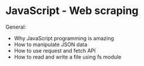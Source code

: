 # JavaScript - Web scraping

General:

* Why JavaScript programming is amazing
* How to manipulate JSON data
* How to use request and fetch API
* How to read and write a file using fs module